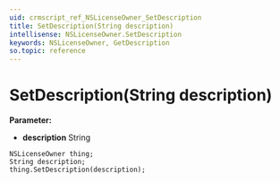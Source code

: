 ```yaml
---
uid: crmscript_ref_NSLicenseOwner_SetDescription
title: SetDescription(String description)
intellisense: NSLicenseOwner.SetDescription
keywords: NSLicenseOwner, GetDescription
so.topic: reference
---
```


# SetDescription(String description)

**Parameter:** 
 - **description** String

```crmscript
NSLicenseOwner thing;
String description;
thing.SetDescription(description);
```

